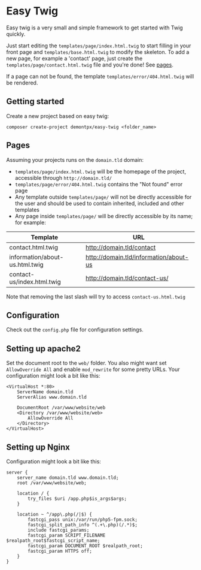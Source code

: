 Easy Twig
=========

Easy twig is a very small and simple framework to get started with Twig quickly.

Just start editing the `templates/page/index.html.twig` to start filling in your front page and `templates/base.html.twig` to modify the skeleton. To add a new page, for example a 'contact' page, just create the `templates/page/contact.html.twig` file and you're done! See [pages](#pages).

If a page can not be found, the template `templates/error/404.html.twig` will be rendered.

Getting started
---------------

Create a new project based on easy twig:

    composer create-project demontpx/easy-twig <folder_name>

Pages
-----

Assuming your projects runs on the `domain.tld` domain:

- `templates/page/index.html.twig` will be the homepage of the project, accessible through `http://domain.tld/`
- `templates/page/error/404.html.twig` contains the "Not found" error page
- Any template outside `templates/page/` will not be directly accessible for the user and should be used to contain inherited, included and other templates
- Any page inside `templates/page/` will be directly accessible by its name; for example:


| Template | URL |
|----------|-----|
| contact.html.twig | http://domain.tld/contact |
| information/about-us.html.twig | http://domain.tld/information/about-us |
| contact-us/index.html.twig | http://domain.tld/contact-us/ |

Note that removing the last slash will try to access `contact-us.html.twig`

Configuration
-------------

Check out the `config.php` file for configuration settings.

Setting up apache2
------------------

Set the document root to the `web/` folder. You also might want set `AllowOverride All` and enable `mod_rewrite` for some pretty URLs. Your configuration might look a bit like this:

```ApacheConf
<VirtualHost *:80>
    ServerName domain.tld
    ServerAlias www.domain.tld

    DocumentRoot /var/www/website/web
    <Directory /var/www/website/web>
        AllowOverride All
    </Directory>
</VirtualHost>
```

Setting up Nginx
----------------

Configuration might look a bit like this:

```Nginx
server {
    server_name domain.tld www.domain.tld;
    root /var/www/website/web;

    location / {
        try_files $uri /app.php$is_args$args;
    }

    location ~ ^/app\.php(/|$) {
        fastcgi_pass unix:/var/run/php5-fpm.sock;
        fastcgi_split_path_info ^(.+\.php)(/.*)$;
        include fastcgi_params;
        fastcgi_param SCRIPT_FILENAME $realpath_root$fastcgi_script_name;
        fastcgi_param DOCUMENT_ROOT $realpath_root;
        fastcgi_param HTTPS off;
    }
}
```
